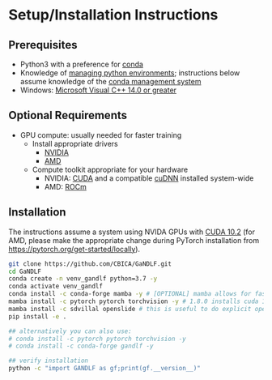 # Setup/Installation Instructions

## Prerequisites

- Python3 with a preference for [conda](https://www.anaconda.com/)
- Knowledge of [managing python environments](https://docs.python.org/3/tutorial/venv.html); instructions below assume knowledge of the [conda management system](https://docs.conda.io/projects/conda/en/latest/user-guide/tasks/manage-environments.html)
- Windows: [Microsoft Visual C++ 14.0 or greater](http://visualstudio.microsoft.com/visual-cpp-build-tools)

## Optional Requirements

- GPU compute: usually needed for faster training
  - Install appropriate drivers
    - [NVIDIA](https://www.nvidia.com/Download/index.aspx?lang=en-us)
    - [AMD](https://www.amd.com/en/support)
  - Compute toolkit appropriate for your hardware
    - NVIDIA: [CUDA](https://developer.nvidia.com/cuda-download) and a compatible [cuDNN](https://developer.nvidia.com/cudnn) installed system-wide
    - AMD: [ROCm](https://www.amd.com/en/graphics/servers-solutions-rocm)

## Installation

The instructions assume a system using NVIDA GPUs with [CUDA 10.2](https://developer.nvidia.com/cuda-toolkit-archive) (for AMD, please make the appropriate change during PyTorch installation from https://pytorch.org/get-started/locally).

```bash
git clone https://github.com/CBICA/GaNDLF.git
cd GaNDLF
conda create -n venv_gandlf python=3.7 -y
conda activate venv_gandlf
conda install -c conda-forge mamba -y # [OPTIONAL] mamba allows for faster dependency solving
mamba install -c pytorch pytorch torchvision -y # 1.8.0 installs cuda 10.2 by default, personalize based on your system via https://pytorch.org/get-started/locally
mamba install -c sdvillal openslide # this is useful to do explicit openslide install for OPM
pip install -e .

## alternatively you can also use:
# conda install -c pytorch pytorch torchvision -y
# conda install -c conda-forge gandlf -y

## verify installation
python -c "import GANDLF as gf;print(gf.__version__)"
```
